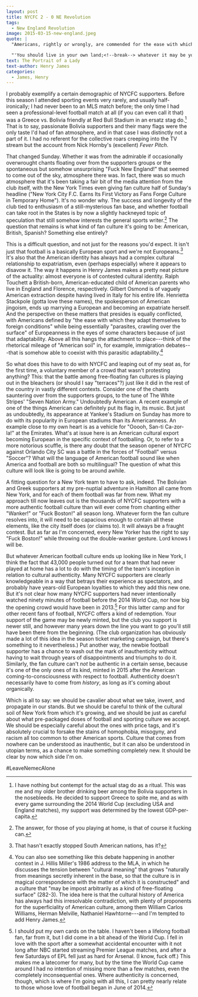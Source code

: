 ```yaml
---
layout: post
title: NYCFC 2 - 0 NE Revolution
tags: 
  - New England Revolution
image: 2015-03-15-new-england.jpeg
quote: |
  "Americans, rightly or wrongly, are commended for the ease with which they adapt themselves to foreign conditions...."<br><br>

  "'You should live in your own land;<!--break--> whatever it may be you have your natural place there. If we're not good Americans we're certainly poor Europeans; we've no natural place here. We're mere parasites, crawling over the surface; we haven't our feet in the soil. At least one can know it and not have illusions.'"
text: The Portrait of a Lady
text-author: Henry James
categories:
  - James, Henry
---
```


I probably exemplify a certain demographic of NYCFC supporters. Before this season I attended sporting events very rarely, and usually half-ironically; I had never been to an MLS match before; the only time I had seen a professional-level football match at all (if you can even call it that) was a Greece vs. Bolivia friendly at Red Bull Stadium in an ersatz stag do.[^1] That is to say, passionate Bolivia supporters and their many flags were the only taste I'd had of fan atmosphere, and in that case I was distinctly not a part of it. I had no referent for the collective roars creeping into the TV stream but the account from Nick Hornby's (excellent) *Fever Pitch*.

That changed Sunday. <!--break-->Whether it was from the admirable if occasionally overwrought chants floating over from the supporters groups or the spontaneous but somehow unsurprising "Fuck New England!" that seemed to come out of the sky, atmosphere there was. In fact, there was so much atmosphere that it's been taking a fair bit of the media attention from the club itself, with the New York Times even giving fan culture half of Sunday's headline ("New York City F.C. Earns Its First Victory as Fans Forge Culture in Temporary Home"). It's no wonder why. The success and longevity of the club tied to enthusiasm of a still-mysterious fan base, and whether football can take root in the States is by now a slightly hackneyed topic of speculation that still somehow interests the general sports writer.[^2] The question that remains is what kind of fan culture it's going to be: American, British, Spanish? Something else entirely?

This is a difficult question, and not just for the reasons you'd expect. It isn't just that football is a basically European sport and we're not Europeans.[^3] It's also that the American identity has always had a complex cultural relationship to expatriatism, even (perhaps especially) where it appears to disavow it. The way it happens in Henry James makes a pretty neat picture of the actuality: almost everyone is of contested cultural identity. Ralph Touchett a British-born, American-educated child of American parents who live in England and Florence, respectively. Gilbert Osmond is of vaguely American extraction despite having lived in Italy for his entire life. Henrietta Stackpole (gotta love these names), the spokesperson of American jingoism, ends up marrying a European and becoming an expatriate herself. And the perspective on these matters that presides is equally conflicted, with Americans defined by "the ease with which they adapt themselves to foreign conditions" while being essentially "parasites, crawling over the surface" of Europeanness in the eyes of some characters because of just that adaptability. Above all this hangs the attachment to place---think of the rhetorical mileage of "American soil" in, for example, immigration debates---that is somehow able to coexist with this parasitic adaptability.[^4] 

So what does this have to do with NYCFC and leaping out of my seat as, for the first time, a voluntary member of a crowd that wasn't protesting anything? This: that the battle among free-floating fan cultures is playing out in the bleachers (or should I say "terraces"?) just like it did in the rest of the country in vastly different contexts. Consider one of the chants sauntering over from the supporters groups, to the tune of The White Stripes' "Seven Nation Army." Undoubtedly American. A recent example of one of the things American can definitely put its flag in, its music. But just as undoubtedly, its appearance at Yankee's Stadium on Sunday has more to do with its popularity in European stadiums than its Americanness. An example close to my own heart is as a vehicle for "Ooooh, San-ti Ca-zor-la!" at the Emirates. What's at issue here is an American cultural export becoming European in the specific context of footballing. Or, to refer to a more notorious scuffle, is there any doubt that the season opener of NYCFC against Orlando City SC was a battle in the forces of "Football" versus "Soccer"? What will  the language of American football sound like when America and football are both so multilingual? The question of what this culture will look like is going to be around awhile. 

A fitting question for a New York team to have to ask, indeed. The Bolivian and Greek supporters at my pre-nuptial adventure in Hamilton all came from New York, and for each of them football was far from new. What my approach till now leaves out is the thousands of NYCFC supporters with a more authentic football culture than will ever come from chanting either "Wanker!" or "Fuck Boston!" all season long. Whatever form the fan culture resolves into, it will need to be capacious enough to contain all these elements, like the city itself does (or claims to). It will always be a fraught contest. But as far as I'm concerned, every New Yorker has the right to say "Fuck Boston!" while throwing out the double-wanker gesture. Lord knows I will be.

But whatever American football culture ends up looking like in New York, I think the fact that 43,000 people turned out for a team that had never played at home has a lot to do with the timing of the team's inception in relation to cultural authenticity. Many NYCFC supporters are clearly knowledgeable in a way that betrays their experience as spectators, and probably have years-old European loyalties to which they add this new one. But it's not clear how many NYCFC supporters had never intentionally watched ninety minutes of football before the 2014 World Cup, nor how big the opening crowd would have been in 2013.[^5] For this latter camp and for other recent fans of football, NYCFC offers a kind of redemption. Your support of the game may be newly minted, but the club you support is newer still, and however many years down the line you want to go you'll still have been there from the beginning. (The club organization has obviously made a lot of this idea in the season ticket marketing campaign, but there's something to it nevertheless.) Put another way, the newbie football supporter has a chance to wash out the mark of inauthenticity without having to wait through years of disappointments and triumphs to do it. Similarly, the fan culture can't *not* be authentic in a certain sense, because it's one of the only ones of its kind, minted in 2015 after the American coming-to-consciousness with respect to football. Authenticity doesn't necessarily have to come from *history*, as long as it's coming about organically. 

Which is all to say: we should be cavalier about what we take, invent, and propagate in our stands. But we should be careful to think of the cultural soil of New York from which it's growing, and we should be just as careful about what pre-packaged doses of football and sporting culture we accept. We should be especially careful about the ones with price tags, and it's absolutely crucial to forsake the stains of homophobia, misogyny, and racism all too common to other American sports. Culture that comes from nowhere can be understood as inauthentic, but it can also be understood in utopian terms, as a chance to make something completely new. It should be clear by now which side I'm on.

\#LeaveNemecAlone

[^1]: I have nothing but contempt for the actual stag do as a ritual. This was me and my older brother drinking beer among the Bolivia supporters in the nosebleeds. He decided to support Greece to spite me, and as with every game surrounding the 2014 World Cup (excluding USA and England matches), my support was determined by the lowest GDP-per-capita.

[^2]: The answer, for those of you playing at home, is that of course it fucking can.

[^3]: That hasn't exactly stopped South American nations, has it?

[^4]: You can also see something like this debate happening in another context in J. Hillis Miller's 1986 address to the MLA, in which he discusses the tension between "cultural meaning" that grows "naturally from meanings secretly inherent in the base, so that the culture is in magical correspondence with the matter of which it is constructed" and a culture that "may be impost arbitrarily as a kind of free-floating surface" (282-3). The idea here is that the cultural history of America has always had this irresolvable contradiction, with plenty of proponents for the superficiality of American culture, among them William Carlos Williams, Herman Melville, Nathaniel Hawhtorne---and I'm tempted to add Henry James.

[^5]: I should put my own cards on the table. I haven't been a lifelong football fan, far from it, but I did come in a bit ahead of the World Cup. I fell in love with the sport after a somewhat accidental encounter with it not long after NBC started streaming Premier League matches, and after a few Saturdays of EPL fell just as hard for Arsenal. (I know, fuck off.) This makes me a latecomer for many, but by the time the World Cup came around I had no intention of missing more than a few matches, even the completely inconsequential ones. Where authenticity is concerned, though, which is where I'm going with all this, I can pretty nearly relate to those whose love of football began in June of 2014. 
